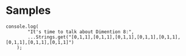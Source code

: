 # Samples
	
	console.log(
			"It's time to talk about Dimention 8:",
			...Strings.get("[0,1,1],[0,1,1],[0,1,1],[0,1,1],[0,1,1],[0,1,1],[0,1,1],[0,1,1]")
		);